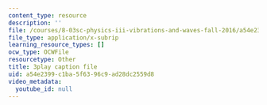 ```yaml
---
content_type: resource
description: ''
file: /courses/8-03sc-physics-iii-vibrations-and-waves-fall-2016/a54e2399c1ba5f6396c9ad28dc2559d8_Dlhma3z57SA.vtt
file_type: application/x-subrip
learning_resource_types: []
ocw_type: OCWFile
resourcetype: Other
title: 3play caption file
uid: a54e2399-c1ba-5f63-96c9-ad28dc2559d8
video_metadata:
  youtube_id: null
---
```

